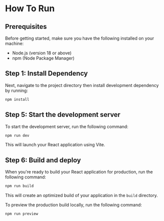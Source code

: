 # How To Run

## Prerequisites

Before getting started, make sure you have the following installed on your machine:

- Node.js (version 18 or above)
- npm (Node Package Manager)

## Step 1: Install Dependency

Next, navigate to the project directory then install development dependency by running:

```bash
npm install
```

## Step 5: Start the development server

To start the development server, run the following command:

```bash
npm run dev
```

This will launch your React application using Vite.

## Step 6: Build and deploy

When you're ready to build your React application for production, run the following command:

```bash
npm run build
```

This will create an optimized build of your application in the `build` directory.

To preview the production build locally, run the following command:

```bash
npm run preview
```
